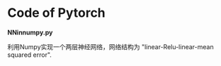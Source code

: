 # Code of Pytorch
**NNinnumpy.py**

  利用Numpy实现一个两层神经网络，网络结构为 "linear-Relu-linear-mean squared error".
